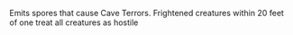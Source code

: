 Emits spores that cause Cave Terrors. Frightened creatures within 20 feet of one treat all creatures as hostile